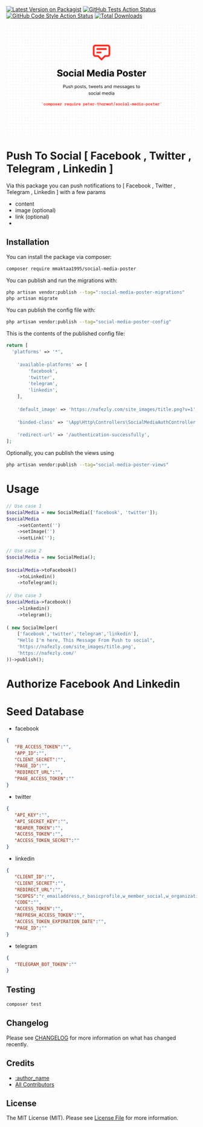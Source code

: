 [![Latest Version on Packagist](https://img.shields.io/packagist/v/mmaktaa1995/social-media-poster.svg?style=flat-square)](https://packagist.org/packages/mmaktaa1995/social-media-poster)
[![GitHub Tests Action Status](https://img.shields.io/github/actions/workflow/status/mmaktaa1995/social-media-poster/run-tests.yml?branch=master&label=tests&style=flat-square)](https://github.com/mmaktaa1995/social-media-poster/actions?query=workflow%3Arun-tests+branch%3Amaster)
[![GitHub Code Style Action Status](https://img.shields.io/github/actions/workflow/status/mmaktaa1995/social-media-poster/php-cs-fixer.yml?branch=master&label=code%20style&style=flat-square)](https://github.com/mmaktaa1995/social-media-poster/actions?query=workflow%3A"Check+%26+fix+styling"+branch%3Amaster)
[![Total Downloads](https://img.shields.io/packagist/dt/mmaktaa1995/social-media-poster.svg?style=flat-square)](https://packagist.org/packages/mmaktaa1995/social-media-poster)

<p align="center"><img src="/art/social-media-poster-new.png" alt="Social Media Poster"></p>

# Push To Social [ Facebook , Twitter , Telegram , Linkedin ]
<!--/delete-->

Via this package you can push notifications to [ Facebook , Twitter , Telegram , Linkedin ] with a few params 
- content 
- image (optional)
- link (optional)
- 
<!--/delete-->

## Installation

You can install the package via composer:

```bash
composer require mmaktaa1995/social-media-poster
```

You can publish and run the migrations with:

```bash
php artisan vendor:publish --tag=":social-media-poster-migrations"
php artisan migrate
```

You can publish the config file with:

```bash
php artisan vendor:publish --tag="social-media-poster-config"
```

This is the contents of the published config file:

```php
return [
  'platforms' => '*',

    'available-platforms' => [
        'facebook',
        'twitter',
        'telegram',
        'linkedin',
    ],

    'default_image' => 'https://nafezly.com/site_images/title.png?v=1',

    'binded-class' => '\App\Http\Controllers\SocialMediaAuthController',

    'redirect-url' => '/authentication-successfully',
];
```

Optionally, you can publish the views using

```bash
php artisan vendor:publish --tag="social-media-poster-views"
```

# Usage
```php
// Use case 1
$socialMedia = new SocialMedia(['facebook', 'twitter']);
$socialMedia
    ->setContent('')
    ->setImage('')
    ->setLink('');

// Use case 2
$socialMedia = new SocialMedia();

$socialMedia->toFacebook()
    ->toLinkedin()
    ->toTelegram();

// Use case 3
$socialMedia->facebook()
    ->linkedin()
    ->telegram();

( new SocialHelper(
    ['facebook','twitter','telegram','linkedin'],
    "Hello I'm here, This Message From Push to social",
    'https://nafezly.com/site_images/title.png',
    'https://nafezly.com/'
))->publish();
```

# Authorize Facebook And Linkedin 

# Seed Database

- facebook

```json
{
   "FB_ACCESS_TOKEN":"",
   "APP_ID":"",
   "CLIENT_SECRET":"",
   "PAGE_ID":"",
   "REDIRECT_URL":"",
   "PAGE_ACCESS_TOKEN":""
}
```
- twitter

```json
{
   "API_KEY":"",
   "API_SECRET_KEY":"",
   "BEARER_TOKEN":"",
   "ACCESS_TOKEN":"",
   "ACCESS_TOKEN_SECRET":""
}
```
- linkedin

```json
{
   "CLIENT_ID":"",
   "CLIENT_SECRET":"",
   "REDIRECT_URL":"",
   "SCOPES":"r_emailaddress,r_basicprofile,w_member_social,w_organization_social,rw_organization_admin,rw_ads",
   "CODE":"",
   "ACCESS_TOKEN":"",
   "REFRESH_ACCESS_TOKEN":"",
   "ACCESS_TOKEN_EXPIRATION_DATE":"",
   "PAGE_ID":""
}
```
- telegram

```json
{
   "TELEGRAM_BOT_TOKEN":""
}
```

## Testing

```bash
composer test
```

## Changelog

Please see [CHANGELOG](CHANGELOG.md) for more information on what has changed recently.

## Credits

- [:author_name](https://github.com/:author_username)
- [All Contributors](../../contributors)

## License

The MIT License (MIT). Please see [License File](LICENSE.md) for more information.
